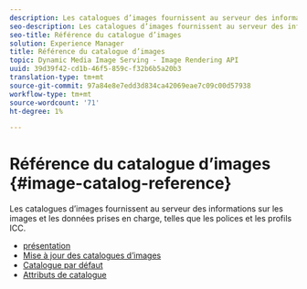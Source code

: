 ```yaml
---
description: Les catalogues d’images fournissent au serveur des informations sur les images et les données prises en charge, telles que les polices et les profils ICC.
seo-description: Les catalogues d’images fournissent au serveur des informations sur les images et les données prises en charge, telles que les polices et les profils ICC.
seo-title: Référence du catalogue d’images
solution: Experience Manager
title: Référence du catalogue d’images
topic: Dynamic Media Image Serving - Image Rendering API
uuid: 39d39f42-cd1b-46f5-859c-f32b6b5a20b3
translation-type: tm+mt
source-git-commit: 97a84e8e7edd3d834ca42069eae7c09c00d57938
workflow-type: tm+mt
source-wordcount: '71'
ht-degree: 1%

---
```



# Référence du catalogue d’images {#image-catalog-reference}

Les catalogues d’images fournissent au serveur des informations sur les images et les données prises en charge, telles que les polices et les profils ICC.

* [présentation](/help/aem-is-ir-api/is-api/image-catalog/image-serving-api-ref/c-image-catalog-reference/c-overview/c-overview.md)
* [Mise à jour des catalogues d’images](/help/aem-is-ir-api/is-api/image-catalog/image-serving-api-ref/c-image-catalog-reference/c-overview/c-updating-image-catalogs.md)
* [Catalogue par défaut](/help/aem-is-ir-api/is-api/image-catalog/image-serving-api-ref/c-image-catalog-reference/c-overview/c-default-catalog.md)
* [Attributs de catalogue](/help/aem-is-ir-api/is-api/image-catalog/image-serving-api-ref/c-image-catalog-reference/c-overview/c-catalog-attributes/c-catalog-attributes.md)
